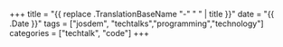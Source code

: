 +++
title =  "{{ replace .TranslationBaseName "-" " " | title }}"
date = "{{ .Date }}"
tags = ["josdem", "techtalks","programming","technology"]
categories = ["techtalk", "code"]
+++
